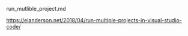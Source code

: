 run_mutlible_project.md

https://elanderson.net/2018/04/run-multiple-projects-in-visual-studio-code/